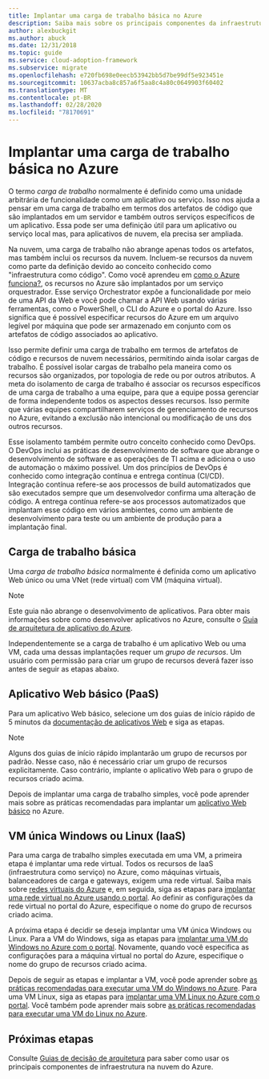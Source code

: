 ```yaml
---
title: Implantar uma carga de trabalho básica no Azure
description: Saiba mais sobre os principais componentes da infraestrutura de nuvem e cargas de trabalho básicas, como aplicativos Web básicos, máquinas virtuais únicas e redes virtuais.
author: alexbuckgit
ms.author: abuck
ms.date: 12/31/2018
ms.topic: guide
ms.service: cloud-adoption-framework
ms.subservice: migrate
ms.openlocfilehash: e720fb698e0eecb53942bb5d7be99df5e923451e
ms.sourcegitcommit: 10637acba8c857a6f5aa8c4a80c0649903f60402
ms.translationtype: MT
ms.contentlocale: pt-BR
ms.lasthandoff: 02/28/2020
ms.locfileid: "78170691"
---
```

# <a name="deploy-a-basic-workload-in-azure"></a>Implantar uma carga de trabalho básica no Azure

O termo *carga de trabalho* normalmente é definido como uma unidade arbitrária de funcionalidade como um aplicativo ou serviço. Isso nos ajuda a pensar em uma carga de trabalho em termos dos artefatos de código que são implantados em um servidor e também outros serviços específicos de um aplicativo. Essa pode ser uma definição útil para um aplicativo ou serviço local mas, para aplicativos de nuvem, ela precisa ser ampliada.

Na nuvem, uma carga de trabalho não abrange apenas todos os artefatos, mas também inclui os recursos da nuvem. Incluem-se recursos da nuvem como parte da definição devido ao conceito conhecido como "infraestrutura como código". Como você aprendeu em [como o Azure funciona?](../../getting-started/what-is-azure.md), os recursos no Azure são implantados por um serviço orquestrador. Esse serviço Orchestrator expõe a funcionalidade por meio de uma API da Web e você pode chamar a API Web usando várias ferramentas, como o PowerShell, o CLI do Azure e o portal do Azure. Isso significa que é possível especificar recursos do Azure em um arquivo legível por máquina que pode ser armazenado em conjunto com os artefatos de código associados ao aplicativo.

Isso permite definir uma carga de trabalho em termos de artefatos de código e recursos de nuvem necessários, permitindo ainda isolar cargas de trabalho. É possível isolar cargas de trabalho pela maneira como os recursos são organizados, por topologia de rede ou por outros atributos. A meta do isolamento de carga de trabalho é associar os recursos específicos de uma carga de trabalho a uma equipe, para que a equipe possa gerenciar de forma independente todos os aspectos desses recursos. Isso permite que várias equipes compartilharem serviços de gerenciamento de recursos no Azure, evitando a exclusão não intencional ou modificação de uns dos outros recursos.

Esse isolamento também permite outro conceito conhecido como DevOps. O DevOps inclui as práticas de desenvolvimento de software que abrange o desenvolvimento de software e as operações de TI acima e adiciona o uso de automação o máximo possível. Um dos princípios de DevOps é conhecido como integração contínua e entrega contínua (CI/CD). Integração contínua refere-se aos processos de build automatizados que são executados sempre que um desenvolvedor confirma uma alteração de código. A entrega contínua refere-se aos processos automatizados que implantam esse código em vários ambientes, como um ambiente de desenvolvimento para teste ou um ambiente de produção para a implantação final.

## <a name="basic-workload"></a>Carga de trabalho básica

Uma *carga de trabalho básica* normalmente é definida como um aplicativo Web único ou uma VNet (rede virtual) com VM (máquina virtual).

> [!NOTE]
> Este guia não abrange o desenvolvimento de aplicativos. Para obter mais informações sobre como desenvolver aplicativos no Azure, consulte o [Guia de arquitetura de aplicativo do Azure](https://docs.microsoft.com/azure/architecture/guide).

Independentemente se a carga de trabalho é um aplicativo Web ou uma VM, cada uma dessas implantações requer um *grupo de recursos*. Um usuário com permissão para criar um grupo de recursos deverá fazer isso antes de seguir as etapas abaixo.

## <a name="basic-web-application-paas"></a>Aplicativo Web básico (PaaS)

Para um aplicativo Web básico, selecione um dos guias de início rápido de 5 minutos da [documentação de aplicativos Web](https://docs.microsoft.com/azure/app-service) e siga as etapas.

> [!NOTE]
> Alguns dos guias de início rápido implantarão um grupo de recursos por padrão. Nesse caso, não é necessário criar um grupo de recursos explicitamente. Caso contrário, implante o aplicativo Web para o grupo de recursos criado acima.

Depois de implantar uma carga de trabalho simples, você pode aprender mais sobre as práticas recomendadas para implantar um [aplicativo Web básico](https://docs.microsoft.com/azure/architecture/reference-architectures/app-service-web-app/basic-web-app) no Azure.

## <a name="single-windows-or-linux-vm-iaas"></a>VM única Windows ou Linux (IaaS)

Para uma carga de trabalho simples executada em uma VM, a primeira etapa é implantar uma rede virtual. Todos os recursos de IaaS (infraestrutura como serviço) no Azure, como máquinas virtuais, balanceadores de carga e gateways, exigem uma rede virtual. Saiba mais sobre [redes virtuais do Azure](https://docs.microsoft.com/azure/virtual-network/virtual-networks-overview) e, em seguida, siga as etapas para [implantar uma rede virtual no Azure usando o portal](https://docs.microsoft.com/azure/virtual-network/quick-create-portal). Ao definir as configurações da rede virtual no portal do Azure, especifique o nome do grupo de recursos criado acima.

A próxima etapa é decidir se deseja implantar uma VM única Windows ou Linux. Para a VM do Windows, siga as etapas para [implantar uma VM do Windows no Azure com o portal](https://docs.microsoft.com/azure/virtual-machines/windows/quick-create-portal). Novamente, quando você especifica as configurações para a máquina virtual no portal do Azure, especifique o nome do grupo de recursos criado acima.

Depois de seguir as etapas e implantar a VM, você pode aprender sobre [as práticas recomendadas para executar uma VM do Windows no Azure](https://docs.microsoft.com/azure/architecture/reference-architectures/virtual-machines-windows/single-vm). Para uma VM Linux, siga as etapas para [implantar uma VM Linux no Azure com o portal](https://docs.microsoft.com/azure/virtual-machines/linux/quick-create-portal). Você também pode aprender mais sobre [as práticas recomendadas para executar uma VM do Linux no Azure](https://docs.microsoft.com/azure/architecture/reference-architectures/virtual-machines-linux/single-vm).

## <a name="next-steps"></a>Próximas etapas

Consulte [Guias de decisão de arquitetura](../../decision-guides/index.md) para saber como usar os principais componentes de infraestrutura na nuvem do Azure.
